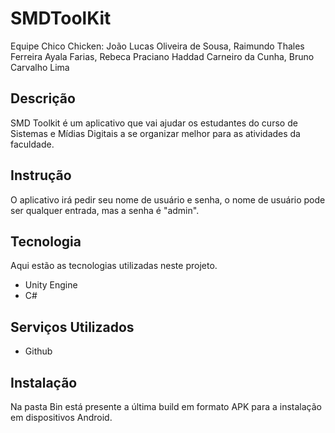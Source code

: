 # SMDToolKit

Equipe Chico Chicken: João Lucas Oliveira de Sousa, Raimundo Thales Ferreira Ayala Farias, Rebeca Praciano Haddad Carneiro da Cunha, Bruno Carvalho Lima

## Descrição
 
SMD Toolkit é um aplicativo que vai ajudar os estudantes do curso de Sistemas e Mídias Digitais a se organizar melhor para as atividades da faculdade.


## Instrução

O aplicativo irá pedir seu nome de usuário e senha, o nome de usuário pode ser qualquer entrada, mas a senha é "admin".
 
 
## Tecnologia 
 
Aqui estão as tecnologias utilizadas neste projeto.
 
* Unity Engine
* C#
 
## Serviços Utilizados
 
* Github
 
## Instalação
 
Na pasta Bin está presente a última build em formato APK para a instalação em dispositivos Android.
